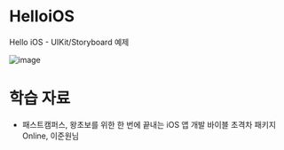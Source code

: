 # HelloiOS
Hello iOS - UIKit/Storyboard 예제

![image](https://user-images.githubusercontent.com/89061309/202826683-e745ab60-0cde-41d3-9191-419d044938ae.png)



# 학습 자료
* 패스트캠퍼스, 왕초보를 위한 한 번에 끝내는 iOS 앱 개발 바이블 초격차 패키지 Online, 이준원님
